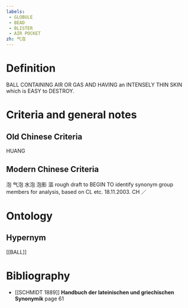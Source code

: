 ```yaml
---
labels: 
 - GLOBULE
 - BEAD
 - BLISTER
 - AIR POCKET
zh: 气泡
---
```


# Definition
BALL CONTAINING AIR OR GAS AND HAVING an INTENSELY THIN SKIN which is EASY to DESTROY.
# Criteria and general notes
## Old Chinese Criteria
HUANG
## Modern Chinese Criteria
泡
气泡
水泡
泡影
漚
rough draft to BEGIN TO identify synonym group members for analysis, based on CL etc. 18.11.2003. CH ／
# Ontology

## Hypernym
[[BALL]]
# Bibliography
- [[SCHMIDT 1889]]
**Handbuch der lateinischen und griechischen Synonymik** page 61
